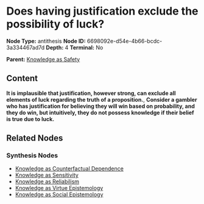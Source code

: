 # Does having justification exclude the possibility of luck?

**Node Type:** antithesis
**Node ID:** 6698092e-d54e-4b66-bcdc-3a334467ad7d
**Depth:** 4
**Terminal:** No

**Parent:** [Knowledge as Safety](knowledge-as-safety-synthesis-eac10b77-8222-47cb-b858-f0154768f387.md)

## Content

**It is implausible that justification, however strong, can exclude all elements of luck regarding the truth of a proposition.**, **Consider a gambler who has justification for believing they will win based on probability, and they do win, but intuitively, they do not possess knowledge if their belief is true due to luck.**

## Related Nodes

### Synthesis Nodes

- [Knowledge as Counterfactual Dependence](knowledge-as-counterfactual-dependence-synthesis-e6572bd8-996e-4ac6-8461-f037755afcab.md)
- [Knowledge as Sensitivity](knowledge-as-sensitivity-synthesis-a4b75b39-2868-4057-b512-66d1391401a9.md)
- [Knowledge as Reliabilism](knowledge-as-reliabilism-synthesis-91fea926-06b9-4628-927f-84d3ae9825bf.md)
- [Knowledge as Virtue Epistemology](knowledge-as-virtue-epistemology-synthesis-5e5d9cc7-9be8-4b79-96ce-28e32b859f05.md)
- [Knowledge as Social Epistemology](knowledge-as-social-epistemology-synthesis-4853749b-be1b-40d6-8c4f-de7b98e262cf.md)
